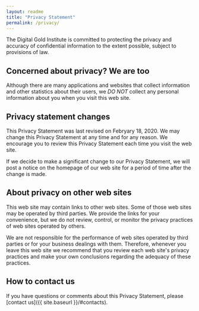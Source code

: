 ```yaml
---
layout: readme
title: "Privacy Statement"
permalink: /privacy/
---
```


The Digital Gold Institute
is committed to protecting the privacy and
accuracy of confidential information to the extent possible,
subject to provisions of law.

## Concerned about privacy? We are too

Although there are many applications and websites that collect information and
other statistics about their users, we *DO NOT* collect any personal information
about you when you visit this web site.

## Privacy statement changes

This Privacy Statement was last revised on Febryary 18, 2020.
We may change this Privacy Statement at any time and for any reason.
We encourage you to review this Privacy Statement each time you visit the web site.

If we decide to make a significant change to our Privacy Statement, we will post a
notice on the homepage of our web site for a period of time after the change is made.

## About privacy on other web sites

This web site may contain links to other web sites. Some of those web sites may be
operated by third parties. We provide the links for your convenience, but we do
not review, control, or monitor the privacy practices of web sites operated by
others.

We are not responsible for the performance of web sites operated by third parties
or for your business dealings with them. Therefore, whenever you leave this web
site we recommend that you review each web site's privacy practices and make
your own conclusions regarding the adequacy of these practices.

## How to contact us

If you have questions or comments about this Privacy Statement, please
[contact us]({{ site.baseurl }}/#contacts).
